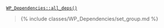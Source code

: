 <p><code><a href="https://developer.wordpress.org/reference/classes/wp_dependencies/all_deps/">WP_Dependencies::all_deps()</a></code></p>

<blockquote>

{% include classes/WP_Dependencies/set_group.md %}

</blockquote>